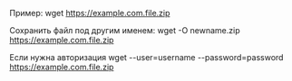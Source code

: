 Пример: wget https://example.com.file.zip

Сохранить файл под другим именем:
wget -O newname.zip https://example.com.file.zip

Если нужна авторизация
wget --user=username --password=password https://example.com.file.zip

